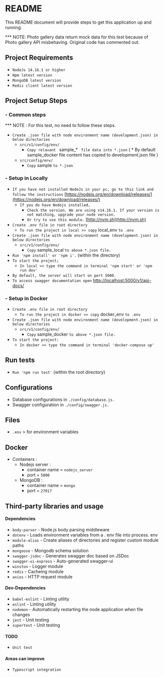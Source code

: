 # README #
This README document will provide steps to get this application up and running.

*** NOTE: Photo gallery data return mock data for this test because of Photo gallery API misbehaving.
Original code has commented out.

## Project Requirements ##
- `NodeJs 14.16.1 or higher`
- `Npm latest version`
- `MongoDB latest version`
- `Redis client latest version`

## Project Setup Steps ##

### - Common steps ###
*** NOTE : For this test, no need to follow these steps.

- `Create .json file with node environment name (development.json) in below directories`
  - `src/v1/config/env/`
    - `Copy relavant ` sample_* ` file data into *.json` ( * By default sample_docker file content has copied to development.json file )
  - `src/config/env/`
    - `Copy` sample `to *.json`

### - Setup in Locally ###

- `If you have not installed NodeJs in your pc, go to this link and follow the instructions` [https://nodejs.org/en/download/releases/](https://nodejs.org/en/download/releases/)
  - `If you do have Nodejs installed,`
    - `Check the version. We are using v14.16.1. If your version is not matching, upgrade your node version.`
    - `Or try to use this module.` [http://nvm.sh](http://nvm.sh)
- `Create .env file in root directory`
  - `To run the project in local >> copy` local_env `to .env`
- `Create .json file with node environment name (development.json) in below directories`
  - `src/v1/config/env/`
    - `Copy` sample_local `to above *.json file.`
- `Run 'npm install' or 'npm i'.` (within the directory)
- `To start the project;`
  - `In local >> type the command in terminal 'npm start' or 'npm run dev'`
- `By default, the server will start on port 5000.`
- `To access swagger documentation open` [http://localhost:5000/v1/api-docs/](http://localhost:5000/v1/api-docs/)

### - Setup in Docker ###

- `Create .env file in root directory`
  - `To run the project in docker >> copy` docker_env `to .env`
- `Create .json file with node environment name (development.json) in below directories`
  - `src/v1/config/env/`
    - `Copy` sample_docker `to above *.json file.`
- `To start the project:`
  - `In docker >> type the command in terminal 'docker-compose up'`

## Run tests ##

- `Run 'npm run test'` (within the root directory)

## Configurations ##

- Database configurations in `./config/database.js.`
- Swagger configuration in `./config/swagger.js.`

## Files ##

- `.env` > for environment variables

## Docker ##

- Containers :
  - Nodejs server :
    - container name  = `nodejs_server`
    - port            = `5000`
  - MongoDB :
    - container name  = `mongo`
    - port            = `27017`

## Third-party libraries and usage ##

#### Dependencies ####

* `body-parser`         - Node.js body parsing middleware
* `dotenv`              - Loads environment variables from a . env file into process. env
* `module-alias`        - Create aliases of directories and register custom module paths
* `mongoose`            - Mongodb schema solution
* `swagger-jsdoc`       - Generates swagger doc based on JSDoc
* `swagger-ui-express`  - Auto-generated swagger-ui
* `winston`             - Logger module
* `redis`               - Cacheing module
* `axios`               - HTTP request module

#### Dev-Dependencies ####

* `babel-eslint`  - Linting utility
* `eslint`        - Linting utility
* `nodemon`       - Automatically restarting the node application when file changes
* `jest`          - Unit testing
* `supertest`     - Unit testing

#### TODO ####
* `Unit test`

#### Areas can improve ####
* `Typescript integration`